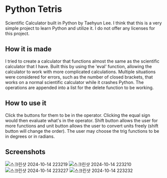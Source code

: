 # Python Tetris
Scientific Calculator built in Python by Taehyun Lee. I think that this is a very simple project to learn Python and utilize it. 
I do not offer any licenses for this project.
## How it is made
I tried to create a calculator that functions almost the same as the scientific calculator that I have. Built this by using the 'eval' function, allowing the calculator to work with more complicated calculations.
Multiple situations were considered for errors, such as the number of closed brackets, that works on a normal scientific calculator while it crashes Python.
The operations are appended into a list for the delete function to be working.
## How to use it
Click the buttons for them to be in the operator. Clicking the equal sign would then evaluate what's in the operator. Shift button allows the user for more functions and unit button allows the user to convert units freely (shift button will change the order).
The user may choose the trig functions to be in degrees or in radians.
## Screenshots
![스크린샷 2024-10-14 223219](https://github.com/user-attachments/assets/f8ed8b25-0694-4b78-8498-bd3abe442513)
![스크린샷 2024-10-14 223210](https://github.com/user-attachments/assets/0c89ab29-60c4-49e4-989d-5132c504f8b3)
![스크린샷 2024-10-14 223227](https://github.com/user-attachments/assets/558d30dd-a030-4222-96aa-0ba3e73116a3)
![스크린샷 2024-10-14 223232](https://github.com/user-attachments/assets/77341468-b5d4-4446-bff3-73728130ebcd)

